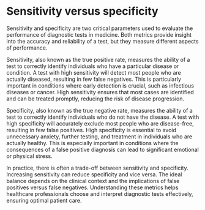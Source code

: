[//]: # (
source: gpt-40
tags: semantics
)

# Sensitivity versus specificity

Sensitivity and specificity are two critical parameters used to evaluate the performance of diagnostic tests in medicine. Both metrics provide insight into the accuracy and reliability of a test, but they measure different aspects of performance.

Sensitivity, also known as the true positive rate, measures the ability of a test to correctly identify individuals who have a particular disease or condition. A test with high sensitivity will detect most people who are actually diseased, resulting in few false negatives. This is particularly important in conditions where early detection is crucial, such as infectious diseases or cancer. High sensitivity ensures that most cases are identified and can be treated promptly, reducing the risk of disease progression.

Specificity, also known as the true negative rate, measures the ability of a test to correctly identify individuals who do not have the disease. A test with high specificity will accurately exclude most people who are disease-free, resulting in few false positives. High specificity is essential to avoid unnecessary anxiety, further testing, and treatment in individuals who are actually healthy. This is especially important in conditions where the consequences of a false positive diagnosis can lead to significant emotional or physical stress.

In practice, there is often a trade-off between sensitivity and specificity. Increasing sensitivity can reduce specificity and vice versa. The ideal balance depends on the clinical context and the implications of false positives versus false negatives. Understanding these metrics helps healthcare professionals choose and interpret diagnostic tests effectively, ensuring optimal patient care.
